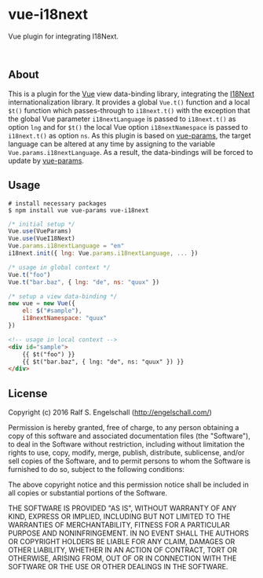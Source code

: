 
vue-i18next
===========

Vue plugin for integrating I18Next.

<p/>
<img src="https://nodei.co/npm/vue-i18next.png?downloads=true&stars=true" alt=""/>

<p/>
<img src="https://david-dm.org/rse/vue-i18next.png" alt=""/>

About
-----

This is a plugin for the [Vue](http://vuejs.org) view data-binding
library, integrating the [I18Next](http://i18next.com) internationalization library.
It provides a global `Vue.t()` function and a local `$t()` function which
passes-through to `i18next.t()` with the exception that the global
Vue parameter `i18nextLanguage` is passed to `i18next.t()` as option
`lng` and for `$t()` the local Vue option `i18nextNamespace` is
passed to `i18next.t()` as option `ns`. As this plugin is based
on [vue-params](https://github.com/rse/vue-params), the target language
can be altered at any time by assigning to the variable
`Vue.params.i18nextLanguage`. As a result, the data-bindings will
be forced to update by [vue-params](https://github.com/rse/vue-params).

Usage
-----

```shell
# install necessary packages
$ npm install vue vue-params vue-i18next
```

```js
/* initial setup */
Vue.use(VueParams)
Vue.use(VueI18Next)
Vue.params.i18nextLanguage = "en"
i18next.init({ lng: Vue.params.i18nextLanguage, ... })
```

```js
/* usage in global context */
Vue.t("foo")
Vue.t("bar.baz", { lng: "de", ns: "quux" })
```

```js
/* setup a view data-binding */
new vue = new Vue({
    el: $("#sample"),
    i18nextNamespace: "quux"
})
```

```html
<!-- usage in local context -->
<div id="sample">
    {{ $t("foo") }}
    {{ $t("bar.baz", { lng: "de", ns: "quux" }) }}
</div>
```

License
-------

Copyright (c) 2016 Ralf S. Engelschall (http://engelschall.com/)

Permission is hereby granted, free of charge, to any person obtaining
a copy of this software and associated documentation files (the
"Software"), to deal in the Software without restriction, including
without limitation the rights to use, copy, modify, merge, publish,
distribute, sublicense, and/or sell copies of the Software, and to
permit persons to whom the Software is furnished to do so, subject to
the following conditions:

The above copyright notice and this permission notice shall be included
in all copies or substantial portions of the Software.

THE SOFTWARE IS PROVIDED "AS IS", WITHOUT WARRANTY OF ANY KIND,
EXPRESS OR IMPLIED, INCLUDING BUT NOT LIMITED TO THE WARRANTIES OF
MERCHANTABILITY, FITNESS FOR A PARTICULAR PURPOSE AND NONINFRINGEMENT.
IN NO EVENT SHALL THE AUTHORS OR COPYRIGHT HOLDERS BE LIABLE FOR ANY
CLAIM, DAMAGES OR OTHER LIABILITY, WHETHER IN AN ACTION OF CONTRACT,
TORT OR OTHERWISE, ARISING FROM, OUT OF OR IN CONNECTION WITH THE
SOFTWARE OR THE USE OR OTHER DEALINGS IN THE SOFTWARE.

